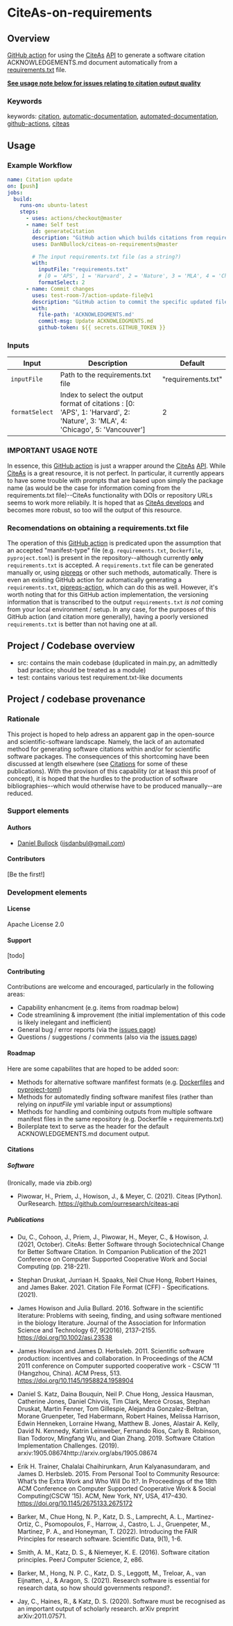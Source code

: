 # CiteAs-on-requirements

## Overview

[GitHub action](https://github.com/features/actions) for using the [CiteAs](https://citeas.org/) [API](https://citeas.org/api) to generate a software citation ACKNOWLEDGEMENTS.md document automatically from a [requirements.txt](https://learnpython.com/blog/python-requirements-file/) file.

**[See usage note below for issues relating to citation output quality](#important-usage-note)**

### Keywords

keywords: [citation](https://github.com/topics/citation), [automatic-documentation](https://github.com/topics/automatic-documentation), [automated-documentation](https://github.com/topics/automated-documentation), [github-actions](https://github.com/topics/github-actions), [citeas](https://github.com/topics/citeas)

## Usage

### Example Workflow

```yaml
name: Citation update
on: [push]
jobs:
  build:
    runs-on: ubuntu-latest
    steps:
      - uses: actions/checkout@master
      - name: Self test
        id: generateCitation
        description: "GitHub action which builds citations from requirements.txt"
        uses: DanNBullock/citeas-on-requirements@master

        # The input requirements.txt file (as a string?)
        with:
          inputFile: "requirements.txt"
          # [0 = 'APS', 1 = 'Harvard', 2 = 'Nature', 3 = 'MLA', 4 = 'Chicago', 5 = 'Vancouver']
          formatSelect: 2
      - name: Commit changes
        uses: test-room-7/action-update-file@v1
        description: "GitHub action to commit the specific updated file"
        with:
          file-path: 'ACKNOWLEDGMENTS.md'
          commit-msg: Update ACKNOWLEDGMENTS.md
          github-token: ${{ secrets.GITHUB_TOKEN }}
```

### Inputs

| Input                                             | Description                                        |Default                                        |
|------------------------------------------------------|-----------------------------------------------|-----------------------------------------------|
| `inputFile`  | Path to the requirements.txt file    |  "requirements.txt"
| `formatSelect`  | Index to select the output format of citations : [0: 'APS', 1: 'Harvard', 2: 'Nature', 3: 'MLA', 4: 'Chicago', 5: 'Vancouver']    | 2 |

### IMPORTANT USAGE NOTE

In essence, this [GitHub action](https://github.com/features/actions) is just a wrapper around the [CiteAs](https://citeas.org/) [API](https://citeas.org/api).  While [CiteAs](https://citeas.org/) is a great resource, it is not perfect.  In particular, it currently appears to have some trouble with prompts that are based upon simply the package name (as would be the case for information coming from the requirements.txt file)--CiteAs functionality with DOIs or repository URLs seems to work more reliabily.  It is hoped that as [CiteAs develops](https://github.com/ourresearch/citeas-api/commits/master) and becomes more robust, so too will the output of this resource.

### Recomendations on obtaining a requirements.txt file

The operation of this [GitHub action](https://github.com/features/actions) is predicated upon the assumption that an accepted "manifest-type" file (e.g. `requirements.txt`, `Dockerfile`, `pyproject.toml`) is present in the repository--although currently **only** `requirements.txt` is accepted.  A `requirements.txt` file can be generated manually or, using [pipreqs](https://pypi.org/project/pipreqs/) or other such methods, automatically.  There is even an existing GitHub action for automatically generating a `requirements.txt`, [pipreqs-action](https://github.com/marketplace/actions/automatic-requirements-txt-for-python-projects), which can do this as well.  However, it's worth noting that for this GitHub action implementation, the versioning information that is transcribed to the output `requirements.txt` _is not_ coming from your local environment / setup.  In any case, for the purposes of this GitHub action (and citation more generally), having a poorly versioned `requirements.txt` is better than not having one at all.

## Project / Codebase overview

- src: contains the main codebase (duplicated in main.py, an admittedly bad practice; should be treated as a module)
- test: contains various test requirement.txt-like documents

## Project / codebase provenance

### Rationale

This project is hoped to help adress an apparent gap in the open-source and scientific-software landscape.  Namely, the lack of an automated method for generating software citations within and/or for scientific software packages.  The consequences of this shortcoming have been discussed at length elsewhere (see [Citations](#publications) for some of these publications).  With the provison of this capability (or at least this proof of concept), it is hoped that the hurdles to the production of software bibliographies--which would otherwise have to be produced manually--are reduced.

### Support elements

#### Authors

- [Daniel Bullock](https://github.com/DanNBullock) (iisdanbul@gmail.com)

#### Contributors

[Be the first!]

### Development elements

#### License

Apache License 2.0

#### Support

[todo]

#### Contributing

Contributions are welcome and encouraged, particularly in the following areas:

- Capability enhancment (e.g. items from roadmap below)
- Code streamlining & improvement (the initial implementation of this code is likely inelegant and inefficient)
- General bug / error reports (via the [issues page](https://github.com/DanNBullock/citeas-on-requirements/issues))
- Questions / suggestions / comments (also via the [issues page](https://github.com/DanNBullock/citeas-on-requirements/issues))

#### Roadmap

Here are some capabilites that are hoped to be added soon:
- Methods for alternative software manfifest formats (e.g. [Dockerfiles](https://github.com/DanNBullock/citeas-on-requirements/issues/3) and [pyproject-toml](https://github.com/DanNBullock/citeas-on-requirements/issues/2))
- Methods for automatedly finding software manifest files (rather than relying on _inputFile_ yml variable input or assumptions)
- Methods for handling and combining outputs from multiple software manifest files in the same repository (e.g. Dockerfile + requirements.txt)
- Boilerplate text to serve as the header for the default ACKNOWLEDGEMENTS.md document output.

#### Citations

##### Software

(Ironically, made via zbib.org)
- Piwowar, H., Priem, J., Howison, J., & Meyer, C. (2021). Citeas [Python]. OurResearch. https://github.com/ourresearch/citeas-api

##### Publications

- Du, C., Cohoon, J., Priem, J., Piwowar, H., Meyer, C., & Howison, J. (2021, October). CiteAs: Better Software through Sociotechnical Change for Better Software Citation. In Companion Publication of the 2021 Conference on Computer Supported Cooperative Work and Social Computing (pp. 218-221).

- Stephan Druskat, Jurriaan H. Spaaks, Neil Chue Hong, Robert Haines, and James Baker. 2021. Citation File Format (CFF) - Specifications. (2021).

- James Howison and Julia Bullard. 2016. Software in the scientific literature: Problems with seeing, finding, and using software mentioned in the biology literature. Journal of the Association for Information Science and Technology 67, 9(2016), 2137–2155. https://doi.org/10.1002/asi.23538

- James Howison and James D. Herbsleb. 2011. Scientific software production: incentives and collaboration. In Proceedings of the ACM 2011 conference on Computer supported cooperative work - CSCW ’11 (Hangzhou, China). ACM Press, 513. https://doi.org/10.1145/1958824.1958904

- Daniel S. Katz, Daina Bouquin, Neil P. Chue Hong, Jessica Hausman, Catherine Jones, Daniel Chivvis, Tim Clark, Mercè Crosas, Stephan Druskat, Martin Fenner, Tom Gillespie, Alejandra Gonzalez-Beltran, Morane Gruenpeter, Ted Habermann, Robert Haines, Melissa Harrison, Edwin Henneken, Lorraine Hwang, Matthew B. Jones, Alastair A. Kelly, David N. Kennedy, Katrin Leinweber, Fernando Rios, Carly B. Robinson, Ilian Todorov, Mingfang Wu, and Qian Zhang. 2019. Software Citation Implementation Challenges. (2019). arxiv:1905.08674http://arxiv.org/abs/1905.08674

- Erik H. Trainer, Chalalai Chaihirunkarn, Arun Kalyanasundaram, and James D. Herbsleb. 2015. From Personal Tool to Community Resource: What’s the Extra Work and Who Will Do It?. In Proceedings of the 18th ACM Conference on Computer Supported Cooperative Work & Social Computing(CSCW ’15). ACM, New York, NY, USA, 417–430. https://doi.org/10.1145/2675133.2675172

- Barker, M., Chue Hong, N. P., Katz, D. S., Lamprecht, A. L., Martinez-Ortiz, C., Psomopoulos, F., Harrow, J., Castro, L. J., Gruenpeter, M., Martinez, P. A., and Honeyman, T. (2022). Introducing the FAIR Principles for research software. Scientific Data, 9(1), 1-6.

- Smith, A. M., Katz, D. S., & Niemeyer, K. E. (2016). Software citation principles. PeerJ Computer Science, 2, e86.

- Barker, M., Hong, N. P. C., Katz, D. S., Leggott, M., Treloar, A., van Eijnatten, J., & Aragon, S. (2021). Research software is essential for research data, so how should governments respond?.

- Jay, C., Haines, R., & Katz, D. S. (2020). Software must be recognised as an important output of scholarly research. arXiv preprint arXiv:2011.07571.
